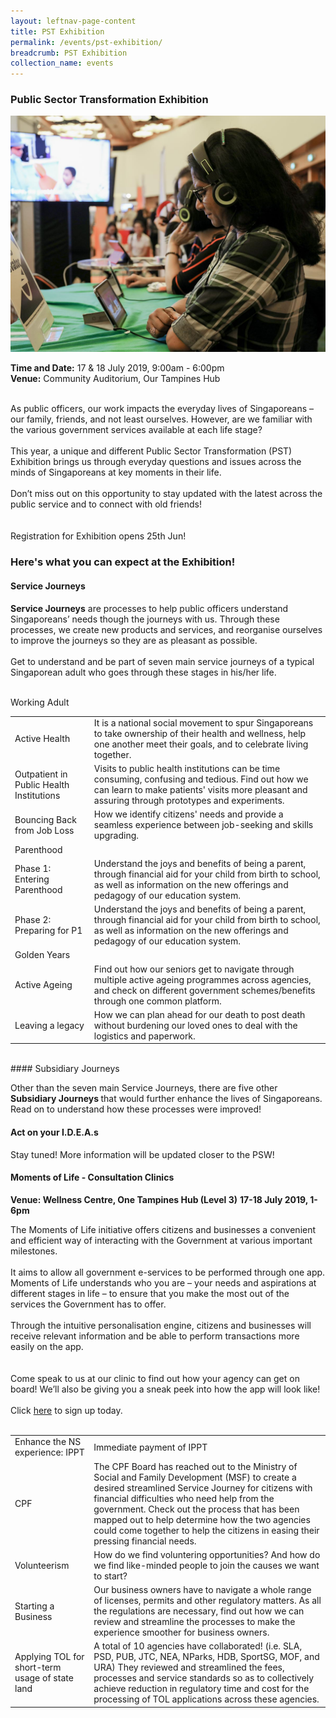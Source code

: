 ```yaml
---
layout: leftnav-page-content
title: PST Exhibition
permalink: /events/pst-exhibition/
breadcrumb: PST Exhibition
collection_name: events
---
```

### Public Sector Transformation Exhibition
![PST Exhibition](/images/1.jpg)

**Time and Date:** 17 & 18 July 2019, 9:00am - 6:00pm<br>
**Venue:** Community Auditorium, Our Tampines Hub
<br>
<br>

As public officers, our work impacts the everyday lives of Singaporeans – our family, friends, and not least ourselves. However, are we familiar with the various government services available at each life stage? <br>
<br>
This year, a unique and different Public Sector Transformation (PST) Exhibition brings us through everyday questions and issues across the minds of Singaporeans at key moments in their life. <br>
<br>
Don’t miss out on this opportunity to stay updated with the latest across the public service and to connect with old friends! <br>
<br>
<br>
Registration for Exhibition opens 25th Jun!<br>

### Here's what you can expect at the Exhibition! 
#### Service Journeys
<b>Service Journeys</b> are processes to help public officers understand Singaporeans’ needs though the journeys with us. Through these processes, we create new products and services, and reorganise ourselves to improve the journeys so they are as pleasant as possible.
<br>
<br>
Get to understand and be part of seven main service journeys of a typical Singaporean adult who goes through these stages in his/her life.
<br>
<br>

<table>
	<tr>
		Working Adult
	<tr>
		<td>
			Active Health
		</td>
		<td>
			It is a national social movement to spur Singaporeans to take ownership of their health and wellness, help one another meet their goals, and to celebrate living together.
		</td>
	</tr>
	<tr>
		<td>
			Outpatient in Public Health Institutions
		</td>
		<td>
			Visits to public health institutions can be time consuming, confusing and tedious. Find out how we can learn to make patients' visits more pleasant and assuring through prototypes and experiments.
		</td>
	</tr>
	<tr>
		<td>
			Bouncing Back from Job Loss
		</td>
		<td>
			How we identify citizens' needs and provide a seamless experience between job-seeking and skills upgrading.
		</td>
	</tr>
	<tr>
		<td>
			Parenthood
		</td>
	</tr>
	<tr>
		<td>
			Phase 1: Entering Parenthood
		</td>
		<td>
			Understand the joys and benefits of being a parent, through financial aid for your child from birth to school, as well as information on the new offerings and pedagogy of our education system.
		</td>
	</tr>
	<tr>
		<td>
			Phase 2: Preparing for P1
		</td>
		<td>
			Understand the joys and benefits of being a parent, through financial aid for your child from birth to school, as well as information on the new offerings and pedagogy of our education system.
		</td>
	</tr>
	<tr>
		<td>
			Golden Years
		</td>
	</tr>
	<tr>
		<td>
			Active Ageing
		</td>
		<td>
			Find out how our seniors get to navigate through multiple active ageing programmes across agencies, and check on different government schemes/benefits through one common platform.
		</td>
	</tr>
	<tr>
		<td>
			Leaving a legacy
		</td>
		<td>
			How we can plan ahead for our death to post death without burdening our loved ones to deal with the logistics and paperwork.
		</td>
	</tr>
</table>

<br>
#### Subsidiary Journeys

Other than the seven main Service Journeys, there are five other <b>Subsidiary Journeys </b>that would further enhance the lives of Singaporeans. Read on to understand how these processes were improved!

<table>
	<tr>
		<td>
			Enhance the NS experience: IPPT
		</td>
		<td>
			Immediate payment of IPPT
		</td>
	</tr>
	<tr>
		<td>
			CPF
		</td>
		<td>
			The CPF Board has reached out to the Ministry of Social and Family Development (MSF) to create a desired streamlined Service Journey for citizens with financial difficulties who need help from the government. Check out the process that has been mapped out to help determine how the two agencies could come together to help the citizens in easing their pressing financial needs.
		</td>
	</tr>
	<tr>
		<td>
			Volunteerism
		</td>
		<td>
			How do we find voluntering opportunities? And how do we find like-minded people to join the causes we want to start?
		</td>
	</tr>
	<tr>
		<td>
			Starting a Business
		</td>
		<td>
			Our business owners have to navigate a whole range of licenses, permits and other regulatory matters. As all the regulations are necessary, find out how we can review and streamline the processes to make the experience smoother for business owners.
		</td>
	</tr>
	<tr>
		<td>
			Applying TOL for short-term usage of state land
		</td>
		<td>
			A total of 10 agencies have collaborated! (i.e. SLA, PSD, PUB, JTC, NEA, NParks, HDB, SportSG, MOF, and URA) They reviewed and streamlined the fees, processes and service standards so as to collectively achieve reduction in regulatory time and cost for the processing of TOL applications across these agencies.
		</td>


#### Act on your I.D.E.A.s
Stay tuned! More information will be updated closer to the PSW!

#### Moments of Life - Consultation Clinics
**Venue: Wellness Centre, One Tampines Hub (Level 3)**
**17-18 July 2019, 1-6pm**

The Moments of Life initiative offers citizens and businesses a convenient and efficient way of interacting with the Government at various important milestones.
<br>
<br>
It aims to allow all government e-services to be performed through one app. Moments of Life understands who you are – your needs and aspirations at different stages in life – to ensure that you make the most out of the services the Government has to offer.
<br>
<br>
Through the intuitive personalisation engine, citizens and businesses will receive relevant information and be able to perform transactions more easily on the app.     
<br>
<br> 
Come speak to us at our clinic to find out how your agency can get on board! We’ll also be giving you a sneak peek into how the app will look like!
<br>
<br>
Click <a href="https://www.eventbrite.com/e/moment-of-life-consultation-clinics-tickets-62454677622">here</a> to sign up today.
<br>
<br>        



 


